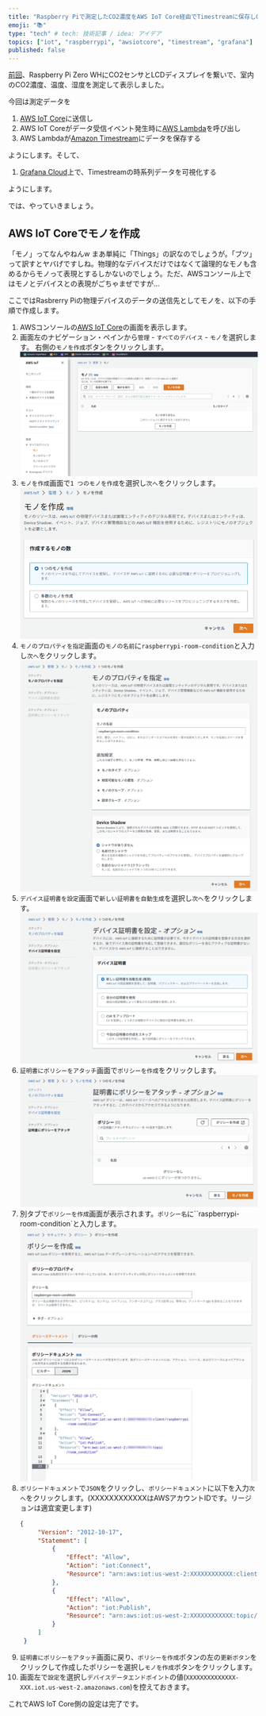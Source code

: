 ```yaml
---
title: "Raspberry Piで測定したCO2濃度をAWS IoT Core経由でTimestreamに保存しGrafana Cloudで可視化"
emoji: "📚"
type: "tech" # tech: 技術記事 / idea: アイデア
topics: ["iot", "raspberrypi", "awsiotcore", "timestream", "grafana"]
published: false
---
```


[前回](https://zenn.dev/thorie/articles/548emb_raspberrypi_room_condition)、Raspberry Pi Zero WHにCO2センサとLCDディスプレイを繋いで、室内のCO2濃度、温度、湿度を測定して表示しました。

今回は測定データを
1. [AWS IoT Core](https://aws.amazon.com/jp/iot-core/)に送信し
2. AWS IoT Coreがデータ受信イベント発生時に[AWS Lambda](https://aws.amazon.com/jp/lambda/)を呼び出し
3. AWS Lambdaが[Amazon Timestream](https://aws.amazon.com/jp/timestream/)にデータを保存する

ようにします。そして、

1. [Grafana Cloud](https://grafana.com/products/cloud/)上で、Timestreamの時系列データを可視化する

ようにします。

では、やっていきましょう。

## AWS IoT Coreでモノを作成

「モノ」ってなんやねんw まあ単純に「Things」の訳なのでしょうが。「ブツ」って訳すとヤバげですしね。物理的なデバイスだけではなくて論理的なモノも含めるからモノって表現とするしかないのでしょう。ただ、AWSコンソール上ではモノとデバイスとの表現がごちゃまぜですが…

ここではRasbrerry Piの物理デバイスのデータの送信先としてモノを、以下の手順で作成します。

1. AWSコンソールの[AWS IoT Core](https://us-west-2.console.aws.amazon.com/iot/home)の画面を表示します。
2. 画面左のナビゲーション・ペインから`管理` - `すべてのデバイス` - `モノ`を選択します。  右側の`モノを作成`ボタンをクリックします。  
   ![](https://github.com/horie-t/tech-note/blob/master/images/IoTCore_Things.png?raw=true)
3. `モノを作成`画面で`1 つのモノを作成`を選択し`次へ`をクリックします。  
   ![](https://github.com/horie-t/tech-note/blob/master/images/IoTCore_ThingCreate.png?raw=true)
4. `モノのプロパティを指定`画面の`モノの名前`に`raspberrypi-room-condition`と入力し`次へ`をクリックします。  
   ![](https://github.com/horie-t/tech-note/blob/master/images/IoTCore_ThingProperty.png?raw=true)
5. `デバイス証明書を設定`画面で`新しい証明書を自動生成`を選択し`次へ`をクリックします。  
   ![](https://github.com/horie-t/tech-note/blob/master/images/IoTCore_ThingDeviceCert.png?raw=true)
6. `証明書にポリシーをアタッチ`画面で`ポリシーを作成`をクリックします。  
   ![](https://github.com/horie-t/tech-note/blob/master/images/IoTCore_ThingPolicyAttach.png?raw=true)
7. 別タブで`ポリシーを作成`画面が表示されます。`ポリシー名`に``raspberrypi-room-condition`と入力します。  
   ![](https://github.com/horie-t/tech-note/blob/master/images/IoTCore_PolicyCreate.png?raw=true)
8. `ポリシードキュメント`で`JSON`をクリックし、`ポリシードキュメント`に以下を入力`次へ`をクリックします。(XXXXXXXXXXXXはAWSアカウントIDです。リージョンは適宜変更します)  
   ```json
   {
        "Version": "2012-10-17",
        "Statement": [
            {
                "Effect": "Allow",
                "Action": "iot:Connect",
                "Resource": "arn:aws:iot:us-west-2:XXXXXXXXXXXX:client/raspberrypi-room-condition"
            },
            {
                "Effect": "Allow",
                "Action": "iot:Publish",
                "Resource": "arn:aws:iot:us-west-2:XXXXXXXXXXXX:topic/room_condition"
            }
        ]
    }
   ```
9. `証明書にポリシーをアタッチ`画面に戻り、`ポリシーを作成`ボタンの左の`更新ボタン`をクリックして作成したポリシーを選択し`モノを作成`ボタンをクリックします。
10. 画面左で`設定`を選択し`デバイスデータエンドポイント`の値(`XXXXXXXXXXXXXX-XXX.iot.us-west-2.amazonaws.com`)を控えておきます。

これでAWS IoT Core側の設定は完了です。